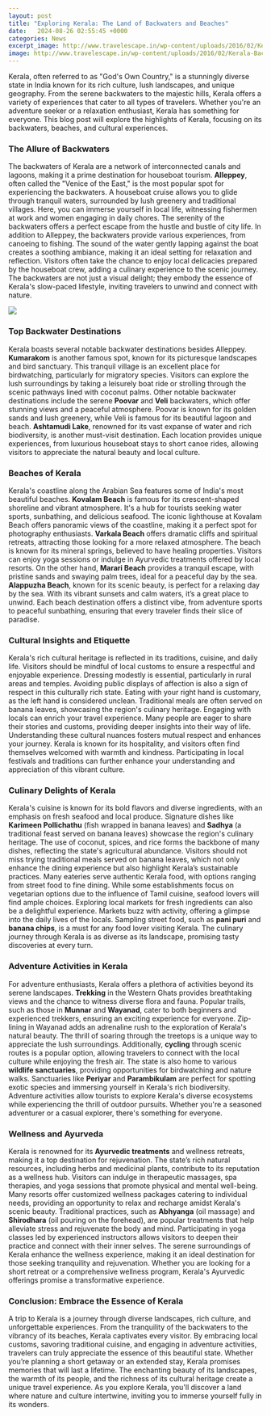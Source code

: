```yaml
---
layout: post
title: "Exploring Kerala: The Land of Backwaters and Beaches"
date:   2024-08-26 02:55:45 +0000
categories: News
excerpt_image: http://www.travelescape.in/wp-content/uploads/2016/02/Kerala-Backwater.jpg
image: http://www.travelescape.in/wp-content/uploads/2016/02/Kerala-Backwater.jpg
---
```


Kerala, often referred to as "God's Own Country," is a stunningly diverse state in India known for its rich culture, lush landscapes, and unique geography. From the serene backwaters to the majestic hills, Kerala offers a variety of experiences that cater to all types of travelers. Whether you're an adventure seeker or a relaxation enthusiast, Kerala has something for everyone. This blog post will explore the highlights of Kerala, focusing on its backwaters, beaches, and cultural experiences.
### The Allure of Backwaters
The backwaters of Kerala are a network of interconnected canals and lagoons, making it a prime destination for houseboat tourism. **Alleppey**, often called the "Venice of the East," is the most popular spot for experiencing the backwaters. A houseboat cruise allows you to glide through tranquil waters, surrounded by lush greenery and traditional villages. Here, you can immerse yourself in local life, witnessing fishermen at work and women engaging in daily chores. The serenity of the backwaters offers a perfect escape from the hustle and bustle of city life.
In addition to Alleppey, the backwaters provide various experiences, from canoeing to fishing. The sound of the water gently lapping against the boat creates a soothing ambiance, making it an ideal setting for relaxation and reflection. Visitors often take the chance to enjoy local delicacies prepared by the houseboat crew, adding a culinary experience to the scenic journey. The backwaters are not just a visual delight; they embody the essence of Kerala's slow-paced lifestyle, inviting travelers to unwind and connect with nature.

![](http://www.travelescape.in/wp-content/uploads/2016/02/Kerala-Backwater.jpg)
### Top Backwater Destinations
Kerala boasts several notable backwater destinations besides Alleppey. **Kumarakom** is another famous spot, known for its picturesque landscapes and bird sanctuary. This tranquil village is an excellent place for birdwatching, particularly for migratory species. Visitors can explore the lush surroundings by taking a leisurely boat ride or strolling through the scenic pathways lined with coconut palms.
Other notable backwater destinations include the serene **Poovar** and **Veli** backwaters, which offer stunning views and a peaceful atmosphere. Poovar is known for its golden sands and lush greenery, while Veli is famous for its beautiful lagoon and beach. **Ashtamudi Lake**, renowned for its vast expanse of water and rich biodiversity, is another must-visit destination. Each location provides unique experiences, from luxurious houseboat stays to short canoe rides, allowing visitors to appreciate the natural beauty and local culture.
### Beaches of Kerala
Kerala's coastline along the Arabian Sea features some of India's most beautiful beaches. **Kovalam Beach** is famous for its crescent-shaped shoreline and vibrant atmosphere. It's a hub for tourists seeking water sports, sunbathing, and delicious seafood. The iconic lighthouse at Kovalam Beach offers panoramic views of the coastline, making it a perfect spot for photography enthusiasts.
**Varkala Beach** offers dramatic cliffs and spiritual retreats, attracting those looking for a more relaxed atmosphere. The beach is known for its mineral springs, believed to have healing properties. Visitors can enjoy yoga sessions or indulge in Ayurvedic treatments offered by local resorts. On the other hand, **Marari Beach** provides a tranquil escape, with pristine sands and swaying palm trees, ideal for a peaceful day by the sea.
**Alappuzha Beach**, known for its scenic beauty, is perfect for a relaxing day by the sea. With its vibrant sunsets and calm waters, it’s a great place to unwind. Each beach destination offers a distinct vibe, from adventure sports to peaceful sunbathing, ensuring that every traveler finds their slice of paradise.
### Cultural Insights and Etiquette
Kerala's rich cultural heritage is reflected in its traditions, cuisine, and daily life. Visitors should be mindful of local customs to ensure a respectful and enjoyable experience. Dressing modestly is essential, particularly in rural areas and temples. Avoiding public displays of affection is also a sign of respect in this culturally rich state.
Eating with your right hand is customary, as the left hand is considered unclean. Traditional meals are often served on banana leaves, showcasing the region's culinary heritage. Engaging with locals can enrich your travel experience. Many people are eager to share their stories and customs, providing deeper insights into their way of life.
Understanding these cultural nuances fosters mutual respect and enhances your journey. Kerala is known for its hospitality, and visitors often find themselves welcomed with warmth and kindness. Participating in local festivals and traditions can further enhance your understanding and appreciation of this vibrant culture.
### Culinary Delights of Kerala
Kerala's cuisine is known for its bold flavors and diverse ingredients, with an emphasis on fresh seafood and local produce. Signature dishes like **Karimeen Pollichathu** (fish wrapped in banana leaves) and **Sadhya** (a traditional feast served on banana leaves) showcase the region's culinary heritage. The use of coconut, spices, and rice forms the backbone of many dishes, reflecting the state's agricultural abundance.
Visitors should not miss trying traditional meals served on banana leaves, which not only enhance the dining experience but also highlight Kerala’s sustainable practices. Many eateries serve authentic Kerala food, with options ranging from street food to fine dining. While some establishments focus on vegetarian options due to the influence of Tamil cuisine, seafood lovers will find ample choices.
Exploring local markets for fresh ingredients can also be a delightful experience. Markets buzz with activity, offering a glimpse into the daily lives of the locals. Sampling street food, such as **pani puri** and **banana chips**, is a must for any food lover visiting Kerala. The culinary journey through Kerala is as diverse as its landscape, promising tasty discoveries at every turn.
### Adventure Activities in Kerala
For adventure enthusiasts, Kerala offers a plethora of activities beyond its serene landscapes. **Trekking** in the Western Ghats provides breathtaking views and the chance to witness diverse flora and fauna. Popular trails, such as those in **Munnar** and **Wayanad**, cater to both beginners and experienced trekkers, ensuring an exciting experience for everyone.
Zip-lining in Wayanad adds an adrenaline rush to the exploration of Kerala's natural beauty. The thrill of soaring through the treetops is a unique way to appreciate the lush surroundings. Additionally, **cycling** through scenic routes is a popular option, allowing travelers to connect with the local culture while enjoying the fresh air.
The state is also home to various **wildlife sanctuaries**, providing opportunities for birdwatching and nature walks. Sanctuaries like **Periyar** and **Parambikulam** are perfect for spotting exotic species and immersing yourself in Kerala's rich biodiversity. Adventure activities allow tourists to explore Kerala's diverse ecosystems while experiencing the thrill of outdoor pursuits. Whether you're a seasoned adventurer or a casual explorer, there's something for everyone.
### Wellness and Ayurveda
Kerala is renowned for its **Ayurvedic treatments** and wellness retreats, making it a top destination for rejuvenation. The state’s rich natural resources, including herbs and medicinal plants, contribute to its reputation as a wellness hub. Visitors can indulge in therapeutic massages, spa therapies, and yoga sessions that promote physical and mental well-being.
Many resorts offer customized wellness packages catering to individual needs, providing an opportunity to relax and recharge amidst Kerala's scenic beauty. Traditional practices, such as **Abhyanga** (oil massage) and **Shirodhara** (oil pouring on the forehead), are popular treatments that help alleviate stress and rejuvenate the body and mind.
Participating in yoga classes led by experienced instructors allows visitors to deepen their practice and connect with their inner selves. The serene surroundings of Kerala enhance the wellness experience, making it an ideal destination for those seeking tranquility and rejuvenation. Whether you are looking for a short retreat or a comprehensive wellness program, Kerala's Ayurvedic offerings promise a transformative experience.
### Conclusion: Embrace the Essence of Kerala
A trip to Kerala is a journey through diverse landscapes, rich culture, and unforgettable experiences. From the tranquility of the backwaters to the vibrancy of its beaches, Kerala captivates every visitor. By embracing local customs, savoring traditional cuisine, and engaging in adventure activities, travelers can truly appreciate the essence of this beautiful state.
Whether you’re planning a short getaway or an extended stay, Kerala promises memories that will last a lifetime. The enchanting beauty of its landscapes, the warmth of its people, and the richness of its cultural heritage create a unique travel experience. As you explore Kerala, you'll discover a land where nature and culture intertwine, inviting you to immerse yourself fully in its wonders.